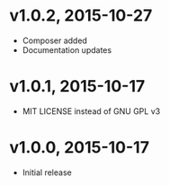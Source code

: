 # v1.0.2, 2015-10-27
* Composer added
* Documentation updates 

# v1.0.1, 2015-10-17
* MIT LICENSE instead of GNU GPL v3

# v1.0.0, 2015-10-17
* Initial release
